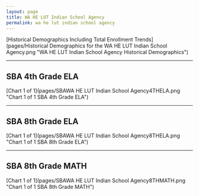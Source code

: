 ```yaml
---
layout: page
title: WA HE LUT Indian School Agency
permalink: wa he lut indian school agency
---
```



[Historical Demographics Including Total Enrollment Trends](pages/Historical Demographics for the WA HE LUT Indian School Agency.png "WA HE LUT Indian School Agency Historical Demographics")

___

## SBA 4th Grade ELA

[Chart 1 of 1](pages/SBAWA HE LUT Indian School Agency4THELA.png "Chart 1 of 1 SBA 4th Grade ELA")


___

## SBA 8th Grade ELA

[Chart 1 of 1](pages/SBAWA HE LUT Indian School Agency8THELA.png "Chart 1 of 1 SBA 8th Grade ELA")


___

## SBA 8th Grade MATH

[Chart 1 of 1](pages/SBAWA HE LUT Indian School Agency8THMATH.png "Chart 1 of 1 SBA 8th Grade MATH")

